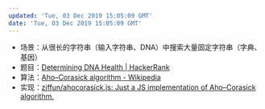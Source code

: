 ```yaml
---
updated: 'Tue, 03 Dec 2019 15:05:09 GMT'
date: 'Tue, 03 Dec 2019 15:05:09 GMT'
---
```


-   场景：从很长的字符串（输入字符串、DNA）中搜索大量固定字符串（字典、基因）
-   题目：[Determining DNA Health | HackerRank](https://www.hackerrank.com/challenges/determining-dna-health/problem)
-   算法：[Aho–Corasick algorithm - Wikipedia](https://en.wikipedia.org/wiki/Aho%E2%80%93Corasick_algorithm)
-   实现：[zjffun/ahocorasick.js: Just a JS implementation of Aho–Corasick algorithm.](https://github.com/zjffun/ahocorasick.js)
